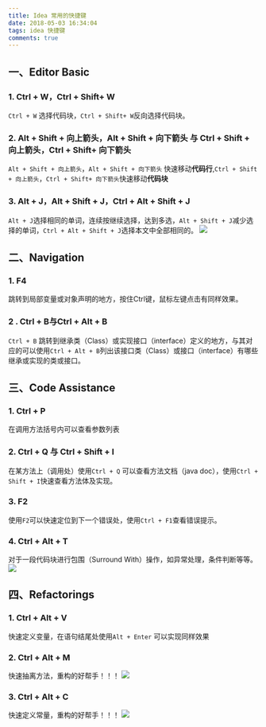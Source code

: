 ```yaml
---
title: Idea 常用的快捷键
date: 2018-05-03 16:34:04
tags: idea 快捷键
comments: true
---
```

## 一、Editor Basic
### 1. Ctrl + W，Ctrl + Shift+ W
   `Ctrl + W` 选择代码块，`Ctrl + Shift+ W`反向选择代码块。
   <!-- more -->
### 2. Alt + Shift + 向上箭头，Alt + Shift + 向下箭头 与 Ctrl + Shift + 向上箭头，Ctrl + Shift+ 向下箭头
  `Alt + Shift + 向上箭头`，`Alt + Shift + 向下箭头` 快速移动**代码行**,`Ctrl + Shift + 向上箭头`，`Ctrl + Shift+ 向下箭头`快速移动**代码块**
### 3. Alt + J，Alt + Shift + J，Ctrl + Alt + Shift + J
   `Alt + J`选择相同的单词，连续按继续选择，达到多选，`Alt + Shift + J`减少选择的单词，`Ctrl + Alt + Shift + J`选择本文中全部相同的。
![](https://i.loli.net/2018/05/04/5aec152fe5cac.png)


## 二、Navigation
### 1. F4
   跳转到局部变量或对象声明的地方，按住Ctrl键，鼠标左键点击有同样效果。
### 2 . Ctrl + B与Ctrl + Alt + B
   `Ctrl + B` 跳转到继承类（Class）或实现接口（interface）定义的地方，与其对应的可以使用`Ctrl + Alt + B`列出该接口类（Class）或接口（interface）有哪些继承或实现的类或接口。
## 三、Code Assistance
### 1. Ctrl + P
   在调用方法括号内可以查看参数列表
### 2. Ctrl + Q 与 Ctrl + Shift + I
   在某方法上（调用处）使用`Ctrl + Q` 可以查看方法文档（java doc），使用`Ctrl + Shift + I`快速查看方法体及实现。
### 3. F2
   使用`F2`可以快速定位到下一个错误处，使用`Ctrl + F1`查看错误提示。
### 4. Ctrl + Alt + T
   对于一段代码块进行包围（Surround With）操作，如异常处理，条件判断等等。
![](https://i.loli.net/2018/05/04/5aec1555143f6.png)
## 四、Refactorings
### 1. Ctrl + Alt + V
   快速定义变量，在语句结尾处使用`Alt + Enter` 可以实现同样效果
### 2. Ctrl + Alt + M
   快速抽离方法，重构的好帮手！！！
![](https://i.loli.net/2018/05/04/5aec15980bc8d.png)
### 3. Ctrl + Alt + C
   快速定义常量，重构的好帮手！！！
![](https://i.loli.net/2018/05/04/5aec15980af5f.png)
